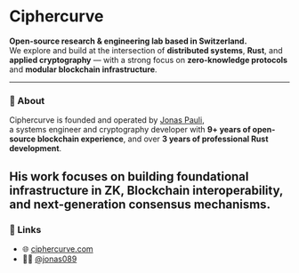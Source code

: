 # Ciphercurve

**Open-source research & engineering lab based in Switzerland.**  
We explore and build at the intersection of **distributed systems**, **Rust**, and **applied cryptography** — with a strong focus on **zero-knowledge protocols** and **modular blockchain infrastructure**.

---

### 🧠 About

Ciphercurve is founded and operated by [Jonas Pauli](https://github.com/jonas089),  
a systems engineer and cryptography developer with **9+ years of open-source blockchain experience**, and over **3 years of professional Rust development**.

His work focuses on building foundational infrastructure in ZK, Blockchain interoperability, and next-generation consensus mechanisms.
---

### 🔗 Links

- 🌐 [ciphercurve.com](https://ciphercurve.com)
- 🧑‍💻 [@jonas089](https://github.com/jonas089)
